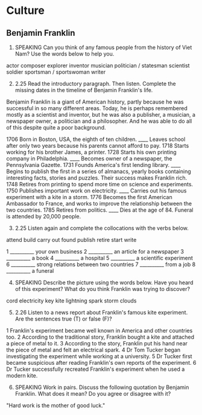 # Culture

## Benjamin Franklin

1. SPEAKING Can you think of any famous people from the history of Viet Nam? Use the words below to help you.

actor composer explorer inventor musician
politician / statesman scientist soldier
sportsman / sportswoman writer

2. 2.25 Read the introductory paragraph. Then listen. Complete the missing dates in the timeline of Benjamin Franklin's life.

Benjamin Franklin is a giant of American history, partly because he was successful in so many different areas. Today, he is perhaps remembered mostly as a scientist and inventor, but he was also a publisher, a musician, a newspaper owner, a politician and a philosopher. And he was able to do all of this despite quite a poor background.

1706 Born in Boston, USA, the eighth of ten children.
____ Leaves school after only two years because his parents cannot afford to pay.
1718 Starts working for his brother James, a printer.
1728 Starts his own printing company in Philadelphia.
____ Becomes owner of a newspaper, the Pennsylvania Gazette.
1731 Founds America's first lending library.
____ Begins to publish the first in a series of almanacs, yearly books containing interesting facts, stories and puzzles. Their success makes Franklin rich.
1748 Retires from printing to spend more time on science and experiments.
1750 Publishes important work on electricity.
____ Carries out his famous experiment with a kite in a storm.
1776 Becomes the first American Ambassador to France, and works to improve the relationship between the two countries.
1785 Retires from politics.
____ Dies at the age of 84. Funeral is attended by 20,000 people.

3. 2.25 Listen again and complete the collocations with the verbs below.

attend build carry out found publish
retire start write

1 __________ your own business
2 __________ an article for a newspaper
3 __________ a book
4 __________ a hospital
5 __________ a scientific experiment
6 __________ strong relations between two countries
7 __________ from a job
8 __________ a funeral

4. SPEAKING Describe the picture using the words below. Have you heard of this experiment? What do you think Franklin was trying to discover?

cord electricity key kite
lightning spark storm clouds

5. 2.26 Listen to a news report about Franklin's famous kite experiment. Are the sentences true (T) or false (F)?

1 Franklin's experiment became well known in America and other countries too.
2 According to the traditional story, Franklin bought a kite and attached a piece of metal to it.
3 According to the story, Franklin put his hand near the piece of metal and felt an electrical spark.
4 Dr Tom Tucker began investigating the experiment while working at a university.
5 Dr Tucker first became suspicious after reading Franklin's own reports of the experiment.
6 Dr Tucker successfully recreated Franklin's experiment when he used a modern kite.

6. SPEAKING Work in pairs. Discuss the following quotation by Benjamin Franklin. What does it mean? Do you agree or disagree with it?

"Hard work is the mother of good luck."